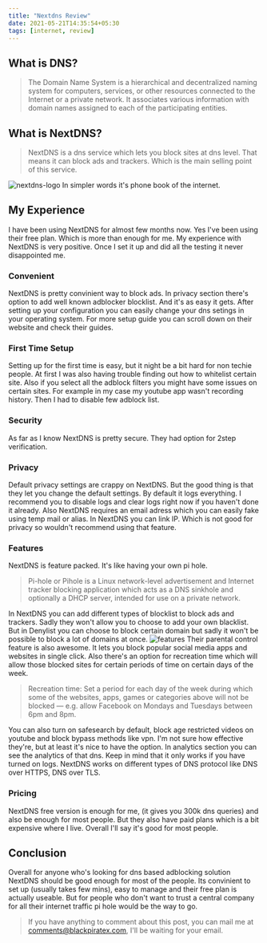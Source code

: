 ```yaml
---
title: "Nextdns Review"
date: 2021-05-21T14:35:54+05:30
tags: [internet, review]
---
```

## What is DNS?
> The Domain Name System is a hierarchical and decentralized naming system for computers, services, or other resources connected to the Internet or a private network. It associates various information with domain names assigned to each of the participating entities.

## What is NextDNS?
> NextDNS is a dns service which lets you block sites at dns level. That means it can block ads and trackers. Which is the main selling point of this service.

![nextdns-logo](/img/nextdns-logo.png)
In simpler words it's phone book of the internet. 
## My Experience 
I have been using NextDNS for almost few months now. Yes I've been using their free plan. Which is more than enough for me. My experience with NextDNS is very positive. Once I set it up and did all the testing it never disappointed me. 

### Convenient
NextDNS is pretty convinient way to block ads. In privacy section there's option to add well known adblocker blocklist. And it's as easy it gets. After setting up your configuration you can easily change your dns setings in your operating system.
For more setup guide you can scroll down on their website and check their guides.

### First Time Setup
Setting up for the first time is easy, but it night be a bit hard for non techie people. At first I was also having trouble finding out how to whitelist certain site. Also if you select all the adblock filters you might have some issues on certain sites. For example in my case my youtube app wasn't recording history. Then I had to disable few adblock list. 

### Security
As far as I know NextDNS is pretty secure. They had option for 2step verification.

### Privacy
Default privacy settings are crappy on NextDNS. But the good thing is that they let you change the default settings. By default it logs everything. I recommend you to disable logs and clear logs right now if you haven't done it already. Also NextDNS requires an email adress which you can easily fake using temp mail or alias.
In NextDNS you can link IP. Which is not good for privacy so wouldn't recommend using that feature.

### Features
NextDNS is feature packed. It's like having your own pi hole.
> Pi-hole or Pihole is a Linux network-level advertisement and Internet tracker blocking application which acts as a DNS sinkhole and optionally a DHCP server, intended for use on a private network.

In NextDNS you can add different types of blocklist to block ads and trackers. Sadly they won't allow you to choose to add your own blacklist. But in Denylist you can choose to block certain domain but sadly it won't be possible to block a lot of domains at once.
![features](/img/nextdns-2.png)
Their parental control feature is also awesome. It lets you block popular social media apps and websites in single click. Also there's an option for recreation time which will allow those blocked sites for certain periods of time on certain days of the week.
> Recreation time: Set a period for each day of the week during which some of the websites, apps, games or categories above will not be blocked — e.g. allow Facebook on Mondays and Tuesdays between 6pm and 8pm.

You can also turn on safesearch by default, block age restricted videos on youtube and block bypass methods like vpn. I'm not sure how effective they're, but at least it's nice to have the option.
In analytics section you can see the analytics of that dns. Keep in mind that it only works if you have turned on logs.
NextDNS works on different types of DNS protocol like DNS over HTTPS, DNS over TLS.

### Pricing
NextDNS free version is enough for me, (it gives you 300k dns queries) and also be enough for most people. But they also have paid plans which is a bit expensive where I live. Overall I'll say it's good for most people.

## Conclusion
Overall for anyone who's looking for dns based adblocking solution NextDNS should be good enough for most of the people. Its convinient to set up (usually takes few mins), easy to manage and their free plan is actually useable. But for people who don't want to trust a central company for all their internet traffic pi hole would be the way to go. 

> If you have anything to comment about this post, you can mail me at [comments@blackpiratex.com](mailto:comments@blackpiratex.com), I'll be waiting for your email.

